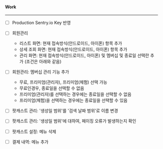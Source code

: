 
#### Work
---
- [ ] Production Sentry.io Key 반영
- [ ] 회원관리
	- 리스트 화면: 현재 접속방식(안드로이드, 아이폰) 항목 추가
	- 상세 조회 화면: 현재 접속방식(안드로이드, 아이폰) 항목 추가
	- 관리 화면: 현재 접속방식(안드로이드, 아이폰) 및 멤버십 및 종료일 선택란 추가 (조건은 아래와 같음)

- [ ] 회원관리: 멤버십 관리 기능 추가
	- 무료, 프리미엄(관리자), 프리미엄(체험) 선택 가능
	- 무료인경우, 종료일을 선택할 수 없음
	- 프리미엄(관리자)를 선택하는 경우에는 종료일을 선택할 수 없음
	- 프리미엄(체험)을 선택하는 경우에는 종료일을 선택할 수 있음

- [ ] 팟캐스트 관리: '생성일 범위'를 '검색 날짜 범위'로 이름 변경
- [ ] 팟캐스트 관리: '생성일 범위'에 대하여, 페이징 오류가 발생하는지 확인
- [ ] 팟캐스트 설정: 메뉴 삭제
- [ ] 결제 내역: 메뉴 추가
